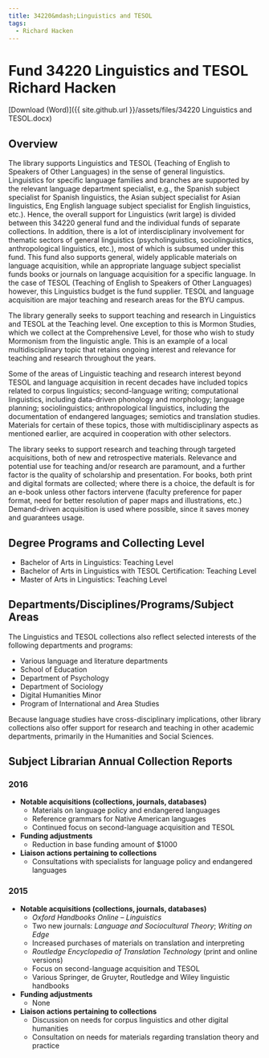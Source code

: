```yaml
---
title: 34220&mdash;Linguistics and TESOL
tags:
  - Richard Hacken
---
```

# <span>Fund 34220</span> Linguistics and TESOL <span>Richard Hacken</span>

[Download (Word)]({{ site.github.url }}/assets/files/34220 Linguistics and TESOL.docx)

## Overview

The library supports Linguistics and TESOL (Teaching of English to Speakers of Other Languages) in the sense of general linguistics. Linguistics for specific language families and branches are supported by the relevant language department specialist, e.g., the Spanish subject specialist for Spanish linguistics, the Asian subject specialist for Asian linguistics, Eng English language subject specialist for English linguistics, etc.). Hence, the overall support for Linguistics (writ large) is divided between this 34220 general fund and the individual funds of separate collections. In addition, there is a lot of interdisciplinary involvement for thematic sectors of general linguistics (psycholinguistics, sociolinguistics, anthropological linguistics, etc.), most of which is subsumed under this fund. This fund also supports general, widely applicable materials on language acquisition, while an appropriate language subject specialist funds books or journals on language acquisition for a specific language. In the case of TESOL (Teaching of English to Speakers of Other Languages) however, this Linguistics budget is the fund supplier. TESOL and language acquisition are major teaching and research areas for the BYU campus.

The library generally seeks to support teaching and research in Linguistics and TESOL at the Teaching level. One exception to this is Mormon Studies, which we collect at the Comprehensive Level, for those who wish to study Mormonism from the linguistic angle. This is an example of a local multidisciplinary topic that retains ongoing interest and relevance for teaching and research throughout the years.

Some of the areas of Linguistic teaching and research interest beyond TESOL and language acquisition in recent decades have included topics related to corpus linguistics; second-language writing; computational linguistics, including data-driven phonology and morphology; language planning; sociolinguistics; anthropological linguistics, including the documentation of endangered languages; semiotics and translation studies. Materials for certain of these topics, those with multidisciplinary aspects as mentioned earlier, are acquired in cooperation with other selectors.

The library seeks to support research and teaching through targeted acquisitions, both of new and retrospective materials. Relevance and potential use for teaching and/or research are paramount, and a further factor is the quality of scholarship and presentation. For books, both print and digital formats are collected; where there is a choice, the default is for an e-book unless other factors intervene (faculty preference for paper format, need for better resolution of paper maps and illustrations, etc.)  Demand-driven acquisition is used where possible, since it saves money and guarantees usage.

## Degree Programs and Collecting Level

- Bachelor of Arts in Linguistics: Teaching Level
- Bachelor of Arts in Linguistics with TESOL Certification: Teaching Level
- Master of Arts in Linguistics: Teaching Level

## Departments/Disciplines/Programs/Subject Areas

The Linguistics and TESOL collections also reflect selected interests of the following departments and programs:

- Various language and literature departments
- School of Education
- Department of Psychology
- Department of Sociology
- Digital Humanities Minor
- Program of International and Area Studies

Because language studies have cross-disciplinary implications, other library collections also offer support for research and teaching in other academic departments, primarily in the Humanities and Social Sciences.

## Subject Librarian Annual Collection Reports

### 2016

- **Notable acquisitions (collections, journals, databases)**
  - Materials on language policy and endangered languages
  - Reference grammars for Native American languages
  - Continued focus on second-language acquisition and TESOL
- **Funding adjustments**
  - Reduction in base funding amount of $1000
- **Liaison actions pertaining to collections**
  - Consultations with specialists for language policy and endangered languages

### 2015

- **Notable acquisitions (collections, journals, databases)**
  - _Oxford Handbooks Online – Linguistics_
  - Two new journals: _Language and Sociocultural Theory_; _Writing on Edge_
  - Increased purchases of materials on translation and interpreting
  - _Routledge Encyclopedia of Translation Technology_ (print and online versions)
  - Focus on second-language acquisition and TESOL
  - Various Springer, de Gruyter, Routledge and Wiley linguistic handbooks
- **Funding adjustments**
  - None
- **Liaison actions pertaining to collections**
	- Discussion on needs for corpus linguistics and other digital humanities
	- Consultation on needs for materials regarding translation theory and practice
